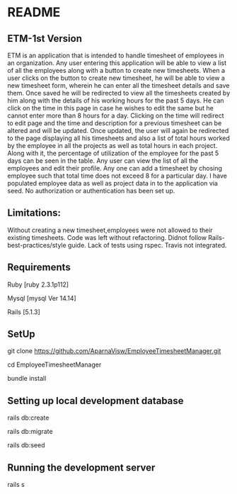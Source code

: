 # README

## ETM-1st Version

ETM is an application that is intended to handle timesheet of employees in an organization. Any user entering this application will be able to view a list of all the employees along with a button to create new timesheets. When a user clicks on the button to create new timesheet, he will be able to view a new timesheet form, wherein he can enter all the timesheet details and save them. Once saved he will be redirected to view all the timesheets created by him along with the details of his working hours for the past 5 days. He can click on the time in this page in case he wishes to edit the same but he cannot enter more than 8 hours for a day. Clicking on the time will redirect to edit page and the time and description for a previous timesheet can be altered and will be updated. Once updated, the user will again be redirected to the page displaying all his timesheets and also a list of total hours worked by the employee in all the projects as well as total hours in each project. Along with it, the percentage of utilization of the employee for the past 5 days can be seen in the table. Any user can view the list of all the employees and edit their profile. Any one can add a timesheet by chosing employee such that total time does not exceed 8 for a particular day. I have populated employee data as well as project data in to the application via seed. No authorization or authentication has been set up.

## Limitations:

Without creating a new timesheet,employees were not allowed to their existing timesheets. 
Code was left without refactoring.
Didnot follow Rails-best-practices/style guide.
Lack of tests using rspec. 
Travis not integrated. 

## Requirements

Ruby [ruby 2.3.1p112]

Mysql [mysql Ver 14.14]

Rails [5.1.3]

## SetUp

git clone https://github.com/AparnaVisw/EmployeeTimesheetManager.git

cd EmployeeTimesheetManager

bundle install

## Setting up local development database

rails db:create

rails db:migrate

rails db:seed

## Running the development server

rails s




